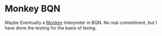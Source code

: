 # Monkey BQN 

Maybe Eventually a [Monkey](https://monkeylang.org/) interpreter in BQN.
No real commitment, but I have done the testing for the basis of lexing.